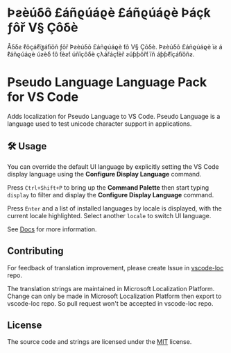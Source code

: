 # Þƨèúδô £áñϱúáϱè £áñϱúáϱè Þáçƙ ƒôř V§ Çôδè

Âδδƨ ℓôçáℓïƺáƭïôñ ƒôř Þƨèúδô £áñϱúáϱè ƭô V§ Çôδè. Þƨèúδô £áñϱúáϱè ïƨ á ℓáñϱúáϱè úƨèδ ƭô ƭèƨƭ úñïçôδè çλářáçƭèř ƨúƥƥôřƭ ïñ áƥƥℓïçáƭïôñƨ.

# Pseudo Language Language Pack for VS Code

Adds localization for Pseudo Language to VS Code. Pseudo Language is a language used to test unicode character support in applications.

## 🛠️ Usage

You can override the default UI language by explicitly setting the VS Code display language using the **Configure Display Language** command.

Press `Ctrl+Shift+P` to bring up the **Command Palette** then start typing `display` to filter and display the **Configure Display Language** command.

Press `Enter` and a list of installed languages by locale is displayed, with the current locale highlighted. Select another `locale` to switch UI language.

See [Docs](https://go.microsoft.com/fwlink/?LinkId=761051) for more information.

## Contributing

For feedback of translation improvement, please create Issue in [vscode-loc](https://github.com/microsoft/vscode-loc) repo.

The translation strings are maintained in Microsoft Localization Platform. Change can only be made in Microsoft Localization Platform then export to vscode-loc repo. So pull request won't be accepted in vscode-loc repo.


## License

The source code and strings are licensed under the [MIT](https://github.com/Microsoft/vscode-loc/blob/master/LICENSE.md) license.

